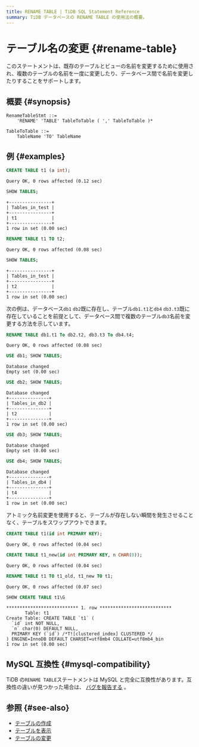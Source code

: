 ```yaml
---
title: RENAME TABLE | TiDB SQL Statement Reference
summary: TiDB データベースの RENAME TABLE の使用法の概要。
---
```


# テーブル名の変更 {#rename-table}

このステートメントは、既存のテーブルとビューの名前を変更するために使用され、複数のテーブルの名前を一度に変更したり、データベース間で名前を変更したりすることをサポートします。

## 概要 {#synopsis}

```ebnf+diagram
RenameTableStmt ::=
    'RENAME' 'TABLE' TableToTable ( ',' TableToTable )*

TableToTable ::=
    TableName 'TO' TableName
```

## 例 {#examples}

```sql
CREATE TABLE t1 (a int);
```

    Query OK, 0 rows affected (0.12 sec)

```sql
SHOW TABLES;
```

    +----------------+
    | Tables_in_test |
    +----------------+
    | t1             |
    +----------------+
    1 row in set (0.00 sec)

```sql
RENAME TABLE t1 TO t2;
```

    Query OK, 0 rows affected (0.08 sec)

```sql
SHOW TABLES;
```

    +----------------+
    | Tables_in_test |
    +----------------+
    | t2             |
    +----------------+
    1 row in set (0.00 sec)

次の例は、データベース`db1` `db2`既に存在し、テーブル`db1.t1`と`db4` `db3.t3`既に存在していることを前提として、データベース間で複数のテーブル`db3`名前を変更する方法を示しています。

```sql
RENAME TABLE db1.t1 To db2.t2, db3.t3 To db4.t4;
```

    Query OK, 0 rows affected (0.08 sec)

```sql
USE db1; SHOW TABLES;
```

    Database changed
    Empty set (0.00 sec)

```sql
USE db2; SHOW TABLES;
```

    Database changed
    +---------------+
    | Tables_in_db2 |
    +---------------+
    | t2            |
    +---------------+
    1 row in set (0.00 sec)

```sql
USE db3; SHOW TABLES;
```

    Database changed
    Empty set (0.00 sec)

```sql
USE db4; SHOW TABLES;
```

    Database changed
    +---------------+
    | Tables_in_db4 |
    +---------------+
    | t4            |
    +---------------+
    1 row in set (0.00 sec)

アトミック名前変更を使用すると、テーブルが存在しない瞬間を発生させることなく、テーブルをスワップアウトできます。

```sql
CREATE TABLE t1(id int PRIMARY KEY);
```

    Query OK, 0 rows affected (0.04 sec)

```sql
CREATE TABLE t1_new(id int PRIMARY KEY, n CHAR(0));
```

    Query OK, 0 rows affected (0.04 sec)

```sql
RENAME TABLE t1 TO t1_old, t1_new TO t1;
```

    Query OK, 0 rows affected (0.07 sec)

```sql
SHOW CREATE TABLE t1\G
```

    *************************** 1. row ***************************
           Table: t1
    Create Table: CREATE TABLE `t1` (
      `id` int NOT NULL,
      `n` char(0) DEFAULT NULL,
      PRIMARY KEY (`id`) /*T![clustered_index] CLUSTERED */
    ) ENGINE=InnoDB DEFAULT CHARSET=utf8mb4 COLLATE=utf8mb4_bin
    1 row in set (0.00 sec)

## MySQL 互換性 {#mysql-compatibility}

TiDB の`RENAME TABLE`ステートメントは MySQL と完全に互換性があります。互換性の違いが見つかった場合は、 [バグを報告する](https://docs.pingcap.com/tidb/stable/support) 。

## 参照 {#see-also}

-   [テーブルの作成](/sql-statements/sql-statement-create-table.md)
-   [テーブルを表示](/sql-statements/sql-statement-show-tables.md)
-   [テーブルの変更](/sql-statements/sql-statement-alter-table.md)
